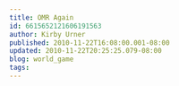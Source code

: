 ```yaml
---
title: OMR Again
id: 6615652121606191563
author: Kirby Urner
published: 2010-11-22T16:08:00.001-08:00
updated: 2010-11-22T20:25:25.079-08:00
blog: world_game
tags: 
---
```


